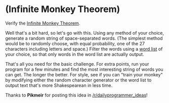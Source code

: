 # (Infinite Monkey Theorem)
<div class="md"><p>Verify the <a href="http://en.wikipedia.org/wiki/Infinite_monkey_theorem">Infinite Monkey Theorem</a>.</p>
<p>Well that's a bit hard, so let's go with this. Using any method of your choice, generate a random string of space-separated words. (The simplest method would be to randomly choose, with equal probability, one of the 27 characters including letters and space.) Filter the words using a <a href="http://code.google.com/p/dotnetperls-controls/downloads/detail?name=enable1.txt">word list</a> of your choice, so that only words in the word list are actually output.</p>
<p>That's all you need for the basic challenge. For extra points, run your program for a few minutes and find the most interesting string of words you can get. The longer the better. For style, see if you can "train your monkey" by modifying either the random character generator or the word list to output text that's more Shakespearean in less time.</p>
<p>Thanks to <strong>Pikmeir</strong> for posting this idea in <a href="/r/dailyprogrammer_ideas">/r/dailyprogrammer_ideas</a>!</p>
</div>
